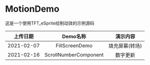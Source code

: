 # MotionDemo

这是一个使用TFT_eSprite绘制动效的示例源码

上传日期 | Demo名称 | 演示内容
:-:|:-:|:-: 
2021-02-07 | FillScreenDemo | 填充屏幕(转场)
2021-02-16 | ScrollNumberComponent | 数字更新
